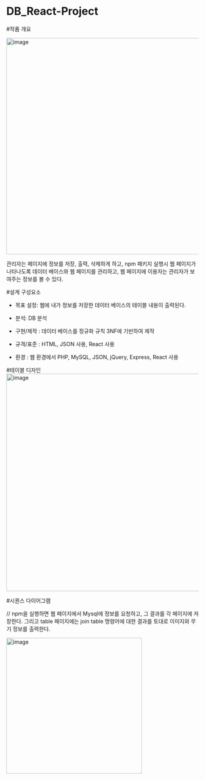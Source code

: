 # DB_React-Project


#작품 개요

<img width="566" alt="image" src="https://user-images.githubusercontent.com/79649052/159126859-bbac5ad9-009f-4f15-a5bc-16416ec162f7.png">


 관리자는 페이지에 정보를 저장, 출력, 삭제하게 하고, npm 패키지 실행시 웹 페이지가 나타나도록 데이터 베이스와 웹 페이지를 관리하고, 웹 페이지에 이용자는 관리자가 보여주는 정보를 볼 수 있다.
 
 
 #설계 구성요소
 
- 목표 설정: 웹에 내가 정보를 저장한 데이터 베이스의 테이블 내용이 출력된다.
- 분석: DB 분석
- 구현/제작 : 데이터 베이스를 정규화 규칙 3NF에 기반하여 제작

- 규격/표준 : HTML, JSON 사용, React 사용
- 환경 : 웹 환경에서 PHP, MySQL, JSON, jQuery, Express, React 사용


#테이블 디자인
<img width="569" alt="image" src="https://user-images.githubusercontent.com/79649052/159126956-bf151214-ef0b-4626-a84f-ca54ae810dac.png">




#시퀀스 다이어그램 

// npm을 실행하면 웹 페이지에서 Mysql에 정보를 요청하고, 그 결과를 각 페이지에 저장한다. 그리고 table 페이지에는 join table 명령어에 대한 결과를 토대로 이미지와 무기 정보를 출력한다.

<img width="355" alt="image" src="https://user-images.githubusercontent.com/79649052/159126980-bd2a4f14-8c96-4969-9ec6-c3c7411eb3cd.png">


